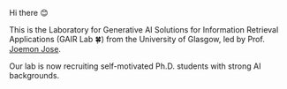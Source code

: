 Hi there 😊

This is the Laboratory for Generative AI Solutions for Information Retrieval Applications (GAIR Lab 🍀) from the University of Glasgow, led by Prof. [Joemon Jose](https://www.gla.ac.uk/schools/computing/staff/joemonjose/).

Our lab is now recruiting self-motivated Ph.D. students with strong AI backgrounds.

